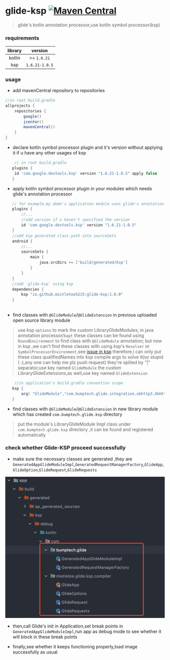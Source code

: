 # glide-ksp [![Maven Central](https://maven-badges.herokuapp.com/maven-central/io.github.mistletoe5215/glide-ksp/badge.svg)](https://search.maven.org/search?q=g:io.github.mistletoe5215%20AND%20a:glide-ksp%20AND%20v:1.0.0)

> glide's kotlin annotation processor,use kotlin symbol processor(ksp)

### requirements
|library|version|
|:----:|:----:|
|kotlin| >= `1.6.21`|
|ksp| `1.6.21-1.0.5`|

### usage

- add mavenCentral repository to repositories

```groovy
//in root build.gradle
allprojects {
    repositories {
        google()
        jcenter()
        mavenCentral()
    }
}

```

- declare kotlin symbol processor plugin and it's version without applying it  if u have any other usages of ksp

```groovy
    // in root build.gradle 
   plugins {
    id 'com.google.devtools.ksp' version "1.6.21-1.0.5" apply false
   }

```
 - apply kotlin symbol processor plugin in your modules which needs glide's annotation processor

```groovy
   // for example,my demo's application module uses glide's annotation processor
   plugins {
       //...
       //add version if u haven't specified the version 
       id 'com.google.devtools.ksp' version "1.6.21-1.0.5"
   }
   //add ksp generated class path into sourceSets
   android {
       //...
       sourceSets {
           main {
               java.srcDirs += ['build/generated/ksp']
           }
       }
   }
   //add `glide-ksp` using ksp 
   dependencies {
       ksp "io.github.mistletoe5215:glide-ksp:1.0.0"
   }
   

```
 -  find classes  with `@GlideModule`/`@GlideExtension` in previous uploaded open source library module

 > use ksp `options` to  mark the custom LibraryGlideModules; in java annotation processor/`kapt` these classes  can be found using `RoundEnvironment` to find class  with `@GlideModule` annotation;
 > but now in ksp ,we can't find these classes with using ksp's `Resolver` or `SymbolProcessorEnvironment`.see [issue in ksp](https://github.com/google/ksp/issues/131)
 > therefore,i can only put these class qualifiedNames into ksp compile args to solve it(so stupid ( :(,any one can help me plz push request)
 > they're splited by "|" separator,use key named `GlideModule`
 > the custom LibraryGlideExtensions,as well,use key named `GlideExtension`
 
```groovy
    //in application's build.gradle convention scope
   ksp {
       arg( "GlideModule","com.bumptech.glide.integration.okhttp3.OkHttpLibraryGlideModule")
   }

```

 - find classes  with `@GlideModule`/`@GlideExtension` in new library module which has created `com.bumptech.glide.ksp` directory 

 > put the module's LibraryGlideModule Impl class under `com.bumptech.glide.ksp` directory ,it can be found and registered automatically
 

### check whether Glide-KSP proceed successfully

 - make sure the necessary classes are generated ,they are `GeneratedAppGlideModuleImpl`,`GeneratedRequestManagerFactory`,`GlideApp`,`GlideOption`,`GlideRequest`,`GlideRequests`

![](./snapshots/generated_classes.png)

 - then,call Glide's init in Application,set break points in `GeneratedAppGlideModuleImpl`,run app as  debug mode to see whether it will block in these break points
   
 - finally,see whether it keeps functioning properly,load image successfully as usual
